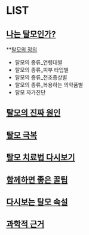 # LIST
## [나는 탈모인가?](/m04/m0401)

**[탈모의 정의](/m04/m0401/m040101)
- 탈모의 종류_연령대별
- 탈모의 종류_피부 타입별
- 탈모의 종류_전조증상별
- 탈모의 종류_복용하는 의약품별
- 탈모 자가진단

## [탈모의 진짜 원인](/kr/m04/m0402)

## [탈모 극복](/m04/m0403)

## [탈모 치료법 다시보기](/m04/m0404)

## [함께하면 좋은 꿀팁](/m04/m0405)

## [다시보는 탈모 속설](/m04/m0406)

## [과학적 근거](https://frontier-three.vercel.app/kr/m04/m0402)


<!--stackedit_data:
eyJoaXN0b3J5IjpbLTE3NzIwODU3MzAsLTIxMzIxNjM3MzUsMT
A5NjY1NzM4OCwtMTMxNDE1MDIwOSwtMTc3Nzk1MTM1MF19
-->